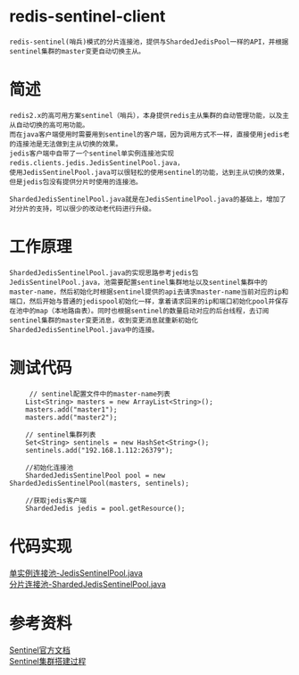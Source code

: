 
# redis-sentinel-client
	redis-sentinel(哨兵)模式的分片连接池，提供与ShardedJedisPool一样的API，并根据sentinel集群的master变更自动切换主从。


# 简述
	redis2.x的高可用方案sentinel（哨兵），本身提供redis主从集群的自动管理功能，以及主从自动切换的高可用功能。
	而在java客户端使用时需要用到sentinel的客户端，因为调用方式不一样，直接使用jedis老的连接池是无法做到主从切换的效果。
	jedis客户端中自带了一个sentinel单实例连接池实现redis.clients.jedis.JedisSentinelPool.java，
	使用JedisSentinelPool.java可以很轻松的使用sentinel的功能，达到主从切换的效果，但是jedis包没有提供分片时使用的连接池。
	
	ShardedJedisSentinelPool.java就是在JedisSentinelPool.java的基础上，增加了对分片的支持，可以很少的改动老代码进行升级。
	
# 工作原理
	ShardedJedisSentinelPool.java的实现思路参考jedis包JedisSentinelPool.java，池需要配置sentinel集群地址以及sentinel集群中的master-name，然后初始化时根据sentinel提供的api去请求master-name当前对应的ip和端口，然后开始与普通的jedispool初始化一样，拿着请求回来的ip和端口初始化pool并保存在池中的map（本地路由表）。同时也根据sentinel的数量启动对应的后台线程，去订阅sentinel集群的master变更消息，收到变更消息就重新初始化ShardedJedisSentinelPool.java中的连接。


# 测试代码
         // sentinel配置文件中的master-name列表
        List<String> masters = new ArrayList<String>();
        masters.add("master1");
        masters.add("master2");

        // sentinel集群列表
        Set<String> sentinels = new HashSet<String>();
        sentinels.add("192.168.1.112:26379");

        //初始化连接池
        ShardedJedisSentinelPool pool = new ShardedJedisSentinelPool(masters, sentinels);
        
        //获取jedis客户端
        ShardedJedis jedis = pool.getResource();

# 代码实现
<a href="https://github.com/hailin0/redis-sentinel-client/blob/master/src/main/java/redis/clients/jedis/JedisSentinelPool.java">单实例连接池-JedisSentinelPool.java</a>
<br>
<a href="https://github.com/hailin0/redis-sentinel-client/blob/master/src/main/java/redis/clients/jedis/ShardedJedisSentinelPool.java">分片连接池-ShardedJedisSentinelPool.java</a>


# 参考资料
<a href="http://doc.redisfans.com/topic/sentinel.html">Sentinel官方文档</a>
<br>
<a href="http://blog.csdn.net/wtyvhreal/article/details/46517483">Sentinel集群搭建过程</a>
